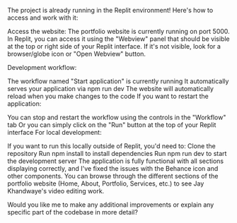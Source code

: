 The project is already running in the Replit environment! Here's how to access and work with it:

Access the website: The portfolio website is currently running on port 5000. In Replit, you can access it using the "Webview" panel that should be visible at the top or right side of your Replit interface. If it's not visible, look for a browser/globe icon or "Open Webview" button.

Development workflow:

The workflow named "Start application" is currently running
It automatically serves your application via npm run dev
The website will automatically reload when you make changes to the code
If you want to restart the application:

You can stop and restart the workflow using the controls in the "Workflow" tab
Or you can simply click on the "Run" button at the top of your Replit interface
For local development:

If you want to run this locally outside of Replit, you'd need to:
Clone the repository
Run npm install to install dependencies
Run npm run dev to start the development server
The application is fully functional with all sections displaying correctly, and I've fixed the issues with the Behance icon and other components. You can browse through the different sections of the portfolio website (Home, About, Portfolio, Services, etc.) to see Jay Khandwaye's video editing work.

Would you like me to make any additional improvements or explain any specific part of the codebase in more detail?
